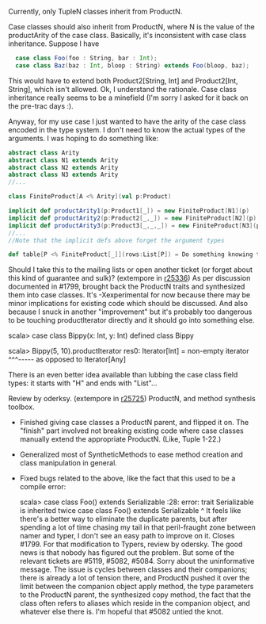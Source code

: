 Currently, only TupleN classes inherit from ProductN.

Case classes should also inherit from ProductN, where N is the value of the productArity of the case class. 
Basically, it's inconsistent with case class inheritance. Suppose I have

```scala
  case class Foo(foo : String, bar : Int);
  case class Baz(baz : Int, bloop : String) extends Foo(bloop, baz);
```

This would have to extend both Product2[String, Int] and Product2[Int, String], which isn't allowed. 
Ok, I understand the rationale. Case class inheritance really seems to be a minefield (I'm sorry I asked for it back on the pre-trac days :).

Anyway, for my use case I just wanted to have the arity of the case class encoded in the type system. I don't need to know the actual types of the arguments. I was hoping to do something like:

```scala
abstract class Arity
abstract class N1 extends Arity
abstract class N2 extends Arity
abstract class N3 extends Arity
//...

class FiniteProduct[A <% Arity](val p:Product)

implicit def productArity1(p:Product1[_]) = new FiniteProduct[N1](p)
implicit def productArity2(p:Product2[_,_]) = new FiniteProduct[N2](p)
implicit def productArity3(p:Product3[_,_,_]) = new FiniteProduct[N3](p)
//...
//Note that the implicit defs above forget the argument types

def table[P <% FiniteProduct[_]](rows:List[P]) = Do something knowing that all products in rows have the same arity
```

Should I take this to the mailing lists or open another ticket (or forget about this kind of guarantee and sulk)?
(extempore in [r25336](https://codereview.scala-lang.org/fisheye/changelog/scala-svn?cs=25336)) As per discussion documented in #1799, brought back the ProductN
traits and synthesized them into case classes. It's -Xexperimental for
now because there may be minor implications for existing code which
should be discussed. And also because I snuck in another "improvement"
but it's probably too dangerous to be touching productIterator directly
and it should go into something else.

  scala> case class Bippy(x: Int, y: Int)
  defined class Bippy

  scala> Bippy(5, 10).productIterator
  res0: Iterator[Int] = non-empty iterator
                 ^^^----- as opposed to Iterator[Any]

There is an even better idea available than lubbing the case class field
types: it starts with "H" and ends with "List"...

Review by oderksy.
(extempore in [r25725](https://codereview.scala-lang.org/fisheye/changelog/scala-svn?cs=25725)) ProductN, and method synthesis toolbox.

- Finished giving case classes a ProductN parent, and flipped it on.
The "finish" part involved not breaking existing code where case classes
manually extend the appropriate ProductN.  (Like, Tuple 1-22.)

- Generalized most of SyntheticMethods to ease method creation
and class manipulation in general.

- Fixed bugs related to the above, like the fact that this used to
be a compile error:

  scala> case class Foo() extends Serializable
  <console>:28: error: trait Serializable is inherited twice
         case class Foo() extends Serializable
                                  ^
It feels like there's a better way to eliminate the duplicate parents,
but after spending a lot of time chasing my tail in that peril-fraught
zone between namer and typer, I don't see an easy path to improve on
it.  Closes #1799.  For that modification to Typers, review by odersky.
The good news is that nobody has figured out the problem. But some of the relevant tickets are #5119, #5082, #5084. Sorry about the uninformative message. The issue is cycles between classes and their companions; there is already a lot of tension there, and ProductN pushed it over the limit between the companion object apply method, the type parameters to the ProductN parent, the synthesized copy method, the fact that the class often refers to aliases which reside in the companion object, and whatever else there is.
I'm hopeful that #5082 untied the knot.

